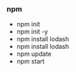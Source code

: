 ### npm

- npm init
- npm init -y
- npm install lodash
- npm install lodash
- npm update
- npm start